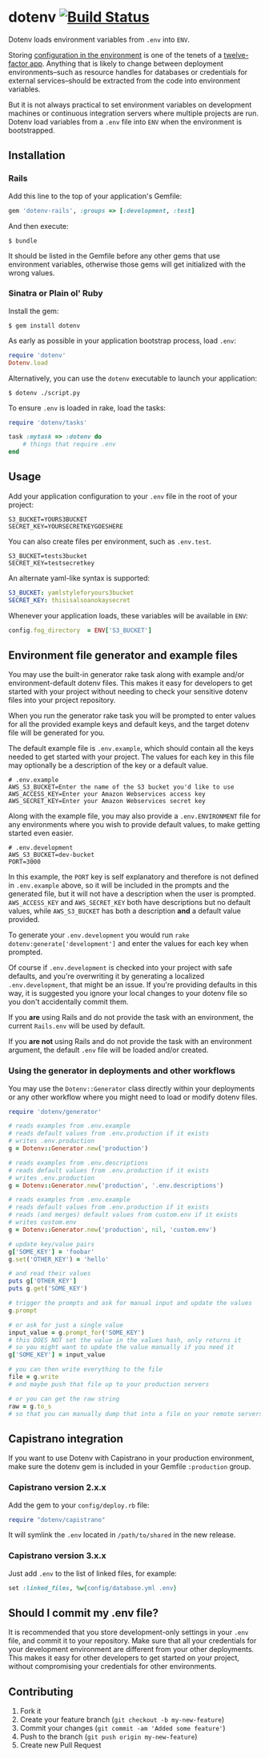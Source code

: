 # dotenv [![Build Status](https://secure.travis-ci.org/bkeepers/dotenv.png?branch=master)](https://travis-ci.org/bkeepers/dotenv)

Dotenv loads environment variables from `.env` into `ENV`.

Storing [configuration in the environment](http://www.12factor.net/config) is one of the tenets of a [twelve-factor app](http://www.12factor.net/). Anything that is likely to change between deployment environments–such as resource handles for databases or credentials for external services–should be extracted from the code into environment variables.

But it is not always practical to set environment variables on development machines or continuous integration servers where multiple projects are run. Dotenv load variables from a `.env` file into `ENV` when the environment is bootstrapped.

## Installation

### Rails

Add this line to the top of your application's Gemfile:

```ruby
gem 'dotenv-rails', :groups => [:development, :test]
```

And then execute:

```shell
$ bundle
```

It should be listed in the Gemfile before any other gems that use environment variables, otherwise those gems will get initialized with the wrong values.

### Sinatra or Plain ol' Ruby

Install the gem:

```shell
$ gem install dotenv
```

As early as possible in your application bootstrap process, load `.env`:

```ruby
require 'dotenv'
Dotenv.load
```

Alternatively, you can use the `dotenv` executable to launch your application:

```shell
$ dotenv ./script.py
```

To ensure `.env` is loaded in rake, load the tasks:

```ruby
require 'dotenv/tasks'

task :mytask => :dotenv do
    # things that require .env
end
```

## Usage

Add your application configuration to your `.env` file in the root of your project:

```shell
S3_BUCKET=YOURS3BUCKET
SECRET_KEY=YOURSECRETKEYGOESHERE
```

You can also create files per environment, such as `.env.test`.

```shell
S3_BUCKET=tests3bucket
SECRET_KEY=testsecretkey
```

An alternate yaml-like syntax is supported:

```yaml
S3_BUCKET: yamlstyleforyours3bucket
SECRET_KEY: thisisalsoanokaysecret
```

Whenever your application loads, these variables will be available in `ENV`:

```ruby
config.fog_directory  = ENV['S3_BUCKET']
```

## Environment file generator and example files

You may use the built-in generator rake task along with example and/or environment-default dotenv files. This makes it easy for developers to get started with your project without needing to check your sensitive dotenv files into your project repository.

When you run the generator rake task you will be prompted to enter values for all the provided example keys and default keys, and the target dotenv file will be generated for you.

The default example file is `.env.example`, which should contain all the keys needed to get started with your project. The values for each key in this file may optionally be a description of the key or a default value.

```
# .env.example
AWS_S3_BUCKET=Enter the name of the S3 bucket you'd like to use
AWS_ACCESS_KEY=Enter your Amazon Webservices access key
AWS_SECRET_KEY=Enter your Amazon Webservices secret key
```

Along with the example file, you may also provide a `.env.ENVIRONMENT` file for any environments where you wish to provide default values, to make getting started even easier.

```
# .env.development
AWS_S3_BUCKET=dev-bucket
PORT=3000
```

In this example, the `PORT` key is self explanatory and therefore is not defined in `.env.example` above, so it will be included in the prompts and the generated file, but it will not have a description when the user is prompted. `AWS_ACCESS_KEY` and `AWS_SECRET_KEY` both have descriptions but no default values, while `AWS_S3_BUCKET` has both a description **and** a default value provided.

To generate your `.env.development` you would run `rake dotenv:generate['development']` and enter the values for each key when prompted. 

Of course if `.env.development` is checked into your project with safe defaults, and you're overwriting it by generating a localized `.env.development`, that might be an issue. If you're providing defaults in this way, it is suggested you ignore your local changes to your dotenv file so you don't accidentally commit them.

If you **are** using Rails and do not provide the task with an environment, the current `Rails.env` will be used by default.

If you **are not** using Rails and do not provide the task with an environment argument, the default `.env` file will be loaded and/or created.

### Using the generator in deployments and other workflows

You may use the `Dotenv::Generator` class directly within your deployments or any other workflow where you might need to load or modify dotenv files.

```ruby
require 'dotenv/generator'

# reads examples from .env.example
# reads default values from .env.production if it exists
# writes .env.production
g = Dotenv::Generator.new('production')

# reads examples from .env.descriptions
# reads default values from .env.production if it exists
# writes .env.production
g = Dotenv::Generator.new('production', '.env.descriptions')

# reads examples from .env.example
# reads default values from .env.production if it exists
# reads (and merges) default values from custom.env if it exists
# writes custom.env
g = Dotenv::Generator.new('production', nil, 'custom.env')

# update key/value pairs
g['SOME_KEY'] = 'foobar'
g.set('OTHER_KEY') = 'hello'

# and read their values
puts g['OTHER_KEY']
puts g.get('SOME_KEY')

# trigger the prompts and ask for manual input and update the values
g.prompt

# or ask for just a single value
input_value = g.prompt_for('SOME_KEY')
# this DOES NOT set the value in the values hash, only returns it
# so you might want to update the value manually if you need it
g['SOME_KEY'] = input_value

# you can then write everything to the file
file = g.write
# and maybe push that file up to your production servers

# or you can get the raw string
raw = g.to_s
# so that you can manually dump that into a file on your remote servers
```

## Capistrano integration

If you want to use Dotenv with Capistrano in your production environment, make sure the dotenv gem is included in your Gemfile `:production` group.

### Capistrano version 2.x.x

Add the gem to your `config/deploy.rb` file:

```ruby
require "dotenv/capistrano"
```

It will symlink the `.env` located in `/path/to/shared` in the new release. 


### Capistrano version 3.x.x

Just add `.env` to the list of linked files, for example:

```ruby
set :linked_files, %w{config/database.yml .env}
```

## Should I commit my .env file?

It is recommended that you store development-only settings in your `.env` file, and commit it to your repository. Make sure that all your credentials for your development environment are different from your other deployments. This makes it easy for other developers to get started on your project, without compromising your credentials for other environments.

## Contributing

1. Fork it
2. Create your feature branch (`git checkout -b my-new-feature`)
3. Commit your changes (`git commit -am 'Added some feature'`)
4. Push to the branch (`git push origin my-new-feature`)
5. Create new Pull Request
